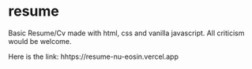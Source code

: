 # resume

Basic Resume/Cv made with html, css and vanilla javascript.
All criticism would be welcome.

Here is the link: hhtps://resume-nu-eosin.vercel.app
